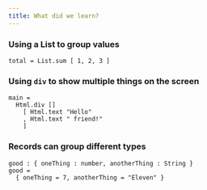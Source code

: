 ```yaml
---
title: What did we learn?
---
```

### Using a List to group values

    total = List.sum [ 1, 2, 3 ]

### Using `div` to show multiple things on the screen

    main =
      Html.div []
        [ Html.text "Hello"
        , Html.text " friend!"
        ]

### Records can group different types

    good : { oneThing : number, anotherThing : String }
    good =
      { oneThing = 7, anotherThing = "Eleven" }